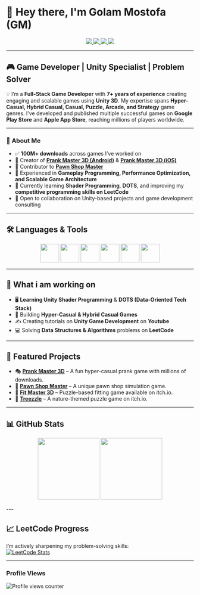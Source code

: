 # 👋 Hey there, I'm **Golam Mostofa (GM)**  
<p align="center">
  <a href="https://linkedin.com/in/golammostofa007" target="_blank">
    <img src="https://img.shields.io/badge/LinkedIn-%231E77B5.svg?&style=for-the-badge&logo=linkedin&logoColor=white" />
  </a>
  <a href="https://www.facebook.com/golammostofa007" target="_blank">
    <img src="https://img.shields.io/badge/Facebook-%232E87FB.svg?&style=for-the-badge&logo=facebook&logoColor=white" />
  </a>
  <a href="https://instagram.com/mostofa.gm" target="_blank">
    <img src="https://img.shields.io/badge/Instagram-%23000000.svg?&style=for-the-badge&logo=instagram&logoColor=white" />
  </a>
  <a href="https://github.com/gmostofa" target="_blank">
    <img src="https://img.shields.io/badge/GitHub-%2324292e.svg?&style=for-the-badge&logo=github&logoColor=white" />
  </a>
</p>


---

## 🎮 **Game Developer | Unity Specialist | Problem Solver**

💡 I’m a **Full-Stack Game Developer** with **7+ years of experience** creating engaging and scalable games using **Unity 3D**. My expertise spans **Hyper-Casual, Hybrid Casual, Casual, Puzzle, Arcade, and Strategy** game genres. I’ve developed and published multiple successful games on **Google Play Store** and **Apple App Store**, reaching millions of players worldwide.

---

### 🚀 **About Me**
- ✅ **100M+ downloads** across games I’ve worked on  
- 🔭 Creator of **[Prank Master 3D (Android)](https://play.google.com/store/apps/details?id=com.alphapotato.prankster)** & **[Prank Master 3D (iOS)](https://apps.apple.com/us/app/prank-master-3d/id1528127833)**  
- 📱 Contributor to **[Pawn Shop Master](https://play.google.com/store/apps/details?id=com.alphapotato.pawnshopmaster)**  
- 🎯 Experienced in **Gameplay Programming, Performance Optimization, and Scalable Game Architecture**  
- 🌱 Currently learning **Shader Programming**, **DOTS**, and improving my **competitive programming skills on LeetCode**  
- 🤝 Open to collaboration on Unity-based projects and game development consulting  

---

## 🛠 **Languages & Tools**
<p align="center">
<img src="https://profilinator.rishav.dev/skills-assets/unity.png" height="50" />  
<img src="https://profilinator.rishav.dev/skills-assets/csharp-original.svg" height="50" />  
<img src="https://profilinator.rishav.dev/skills-assets/javascript-original.svg" height="50" />  
<img src="https://profilinator.rishav.dev/skills-assets/android-original-wordmark.svg" height="50" />  
<img src="https://profilinator.rishav.dev/skills-assets/mongodb-original-wordmark.svg" height="50" />  
<img src="https://profilinator.rishav.dev/skills-assets/git-scm-icon.svg" height="50" />  
</p>

---

## 🚀 **What i am working on**

- 🖥 **Learning Unity Shader Programming** & **DOTS (Data-Oriented Tech Stack)**  
- 🧩 Building **Hyper-Casual & Hybrid Casual Games**  
- ✍ Creating tutorials on **Unity Game Development** on **Youtube**  
- 💻 Solving **Data Structures & Algorithms** problems on **LeetCode**  

---

## 🚀 **Featured Projects**
- 🎭 [**Prank Master 3D**](https://play.google.com/store/apps/details?id=com.alphapotato.prankster) – A fun hyper-casual prank game with millions of downloads.  
- 🏪 [**Pawn Shop Master**](https://play.google.com/store/apps/details?id=com.alphapotato.pawnshopmaster) – A unique pawn shop simulation game.  
- 🧩 [**Fit Master 3D**](https://gmostofa.itch.io/fit-master-3d) – Puzzle-based fitting game available on itch.io.  
- 🌳 [**Treezzle**](https://gmostofa.itch.io/treezzle) – A nature-themed puzzle game on itch.io.  

---





## 📊 **GitHub Stats**
<p align="center">
<img src="https://github-readme-stats.vercel.app/api?username=gmostofa&show_icons=true&theme=tokyonight" height="165"/>
<img src="https://github-readme-stats.vercel.app/api/top-langs/?username=gmostofa&layout=compact&theme=tokyonight" height="165"/>
</p>
---



## 📈 **LeetCode Progress**
I’m actively sharpening my problem-solving skills:  
[![LeetCode Stats](https://leetcard.jacoblin.cool/gmostofa?theme=dark&font=Karma)](https://leetcode.com/gmostofa/)

---

### **Profile Views**  
![Profile views counter](https://komarev.com/ghpvc/?username=gmostofa&&style=flat-square)  
